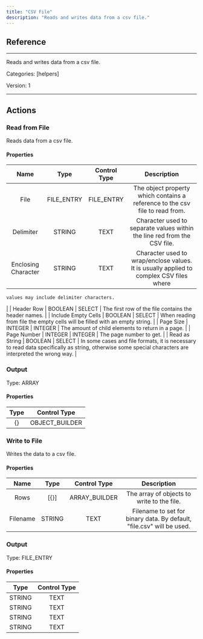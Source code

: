 ```yaml
---
title: "CSV File"
description: "Reads and writes data from a csv file."
---
```

## Reference
<hr />

Reads and writes data from a csv file.


Categories: [helpers]


Version: 1

<hr />






## Actions


### Read from File
Reads data from a csv file.

#### Properties

|      Name      |     Type     |     Control Type     |     Description     |
|:--------------:|:------------:|:--------------------:|:-------------------:|
| File | FILE_ENTRY | FILE_ENTRY  |  The object property which contains a reference to the csv file to read from.  |
| Delimiter | STRING | TEXT  |  Character used to separate values within the line red from the CSV file.  |
| Enclosing Character | STRING | TEXT  |      Character used to wrap/enclose values. It is usually applied to complex CSV files where
    values may include delimiter characters.
  |
| Header Row | BOOLEAN | SELECT  |  The first row of the file contains the header names.  |
| Include Empty Cells | BOOLEAN | SELECT  |  When reading from file the empty cells will be filled with an empty string.  |
| Page Size | INTEGER | INTEGER  |  The amount of child elements to return in a page.  |
| Page Number | INTEGER | INTEGER  |  The page number to get.  |
| Read as String | BOOLEAN | SELECT  |  In some cases and file formats, it is necessary to read data specifically as string, otherwise some special characters are interpreted the wrong way.  |


### Output



Type: ARRAY


#### Properties

|     Type     |     Control Type     |
|:------------:|:--------------------:|
| {} | OBJECT_BUILDER  |






### Write to File
Writes the data to a csv file.

#### Properties

|      Name      |     Type     |     Control Type     |     Description     |
|:--------------:|:------------:|:--------------------:|:-------------------:|
| Rows | [{}] | ARRAY_BUILDER  |  The array of objects to write to the file.  |
| Filename | STRING | TEXT  |  Filename to set for binary data. By default, "file.csv" will be used.  |


### Output



Type: FILE_ENTRY


#### Properties

|     Type     |     Control Type     |
|:------------:|:--------------------:|
| STRING | TEXT  |
| STRING | TEXT  |
| STRING | TEXT  |
| STRING | TEXT  |






